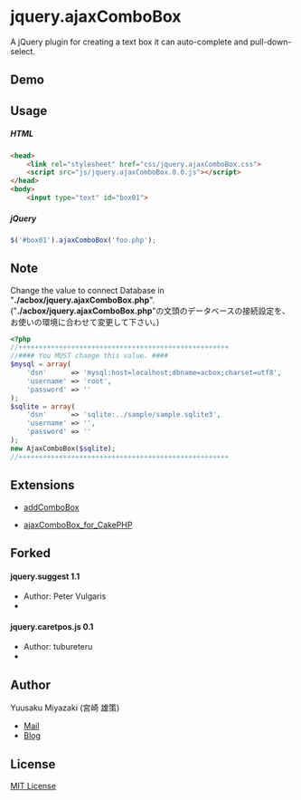 # jquery.ajaxComboBox

A jQuery plugin for creating a text box it can auto-complete and pull-down-select.

## Demo
[](http://www.usamimi.info/~sutara/ajaxComboBox/)


## Usage

##### HTML
``` html
<head>
	<link rel="stylesheet" href="css/jquery.ajaxComboBox.css">
	<script src="js/jquery.ajaxComboBox.0.0.js"></script>
</head>
<body>
	<input type="text" id="box01">
```

##### jQuery
``` javascript
$('#box01').ajaxComboBox('foo.php');
```


## Note
Change the value to connect Database in "**./acbox/jquery.ajaxComboBox.php**".
("**./acbox/jquery.ajaxComboBox.php**"の文頭のデータベースの接続設定を、お使いの環境に合わせて変更して下さい。)
``` php
<?php
//++++++++++++++++++++++++++++++++++++++++++++++++++++
//#### You MUST change this value. ####
$mysql = array(
	'dsn'      => 'mysql:host=localhost;dbname=acbox;charset=utf8',
	'username' => 'root',
	'password' => ''
);
$sqlite = array(
	'dsn'      => 'sqlite:../sample/sample.sqlite3',
	'username' => '',
	'password' => ''
);
new AjaxComboBox($sqlite);
//++++++++++++++++++++++++++++++++++++++++++++++++++++
```

## Extensions
+ [addComboBox](http://www.usamimi.info/~sutara/sample/addComboBox/)

+ [ajaxComboBox_for_CakePHP](https://github.com/SutaraLumpur/ajaxComboBox_for_CakePHP)


## Forked

#### jquery.suggest 1.1
+ Author: Peter Vulgaris
+ [](http://www.vulgarisoverip.com/2007/08/06/jquerysuggest-11/)

#### jquery.caretpos.js 0.1
+ Author: tubureteru
+ [](http://d.hatena.ne.jp/tubureteru/20110101/)


## Author
Yuusaku Miyazaki (宮崎 雄策)

+ [Mail](toumin.m7@gmail.com)
+ [Blog](http://d.hatena.ne.jp/sutara_lumpur/20090124/1232781879)


## License
[MIT License](http://www.opensource.org/licenses/mit-license.php)
